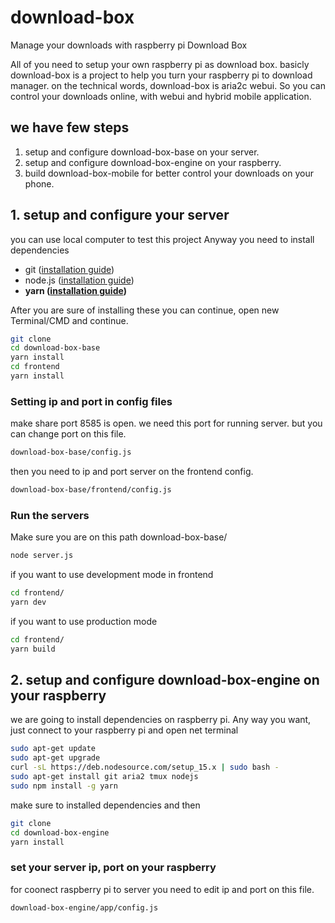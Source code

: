 # download-box
Manage your downloads with raspberry pi Download Box


All of you need to setup your own raspberry pi as download box. basicly download-box is a project to help you turn your raspberry pi to download manager. on the technical words, download-box is aria2c webui. So you can control your downloads online, with webui and hybrid mobile application.


## we have few steps
1. setup and configure download-box-base on your server.
2. setup and configure download-box-engine on your raspberry.
2. build download-box-mobile for better control your downloads on your phone.

## 1. setup and configure your server
you can use local computer to test this project Anyway you need to install dependencies
- git ([installation guide](https://git-scm.com/book/en/v2/Getting-Started-Installing-Git))
- node.js ([installation guide](https://nodejs.dev/learn/how-to-install-nodejs))
- **yarn ([installation guide](https://nodejs.dev/learn/how-to-install-nodejs))**


After you are sure of installing these you can continue, open new Terminal/CMD and continue.
```sh
git clone
cd download-box-base
yarn install
cd frontend
yarn install
```

### Setting ip and port in config files
make share port 8585 is open. we need this port for running server. but you can change port on this file.
```sh
download-box-base/config.js
```
then you need to ip and port server on the frontend config.
```sh
download-box-base/frontend/config.js
```

### Run the servers
Make sure you are on this path download-box-base/
```sh
node server.js
```
if you want to use development mode in frontend
```sh
cd frontend/
yarn dev
```
if you want to use production mode
```sh
cd frontend/
yarn build
```

## 2. setup and configure download-box-engine on your raspberry
we are going to install dependencies on raspberry pi. Any way you want, just connect to your raspberry pi and open net terminal

```sh
sudo apt-get update
sudo apt-get upgrade
curl -sL https://deb.nodesource.com/setup_15.x | sudo bash -
sudo apt-get install git aria2 tmux nodejs
sudo npm install -g yarn
```

make sure to installed dependencies and then
```sh
git clone
cd download-box-engine
yarn install
```

### set your server ip, port on your raspberry
for coonect raspberry pi to server you need to edit ip and port on this file.
```
download-box-engine/app/config.js
```

